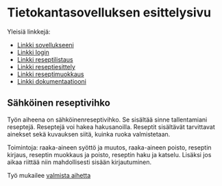 # Tietokantasovelluksen esittelysivu

Yleisiä linkkejä:

* [Linkki sovellukseeni](http://teepiik.users.cs.helsinki.fi/tsoha/)
* [Linkki login](http://teepiik.users.cs.helsinki.fi/tsoha/login)
* [Linkki reseptilistaus](http://teepiik.users.cs.helsinki.fi/tsoha/reseptit)
* [Linkki reseptiesittely](http://teepiik.users.cs.helsinki.fi/tsoha/reseptit/1)
* [Linkki reseptimuokkaus](http://teepiik.users.cs.helsinki.fi/tsoha/reseptin_muokkaus)
* [Linkki dokumentaatiooni](https://github.com/teepiik/Tsoha-Bootstrap/blob/master/dokumentaatio.pdf)

## Sähköinen reseptivihko
Työn aiheena on sähköinenreseptivihko. Se sisältää sinne tallentamiani reseptejä. 
Reseptejä voi hakea hakusanoilla. Reseptit sisältävät tarvittavat ainekset sekä kuvauksen siitä, kuinka ruoka valmistetaan.

Toimintoja: raaka-aineen syöttö ja muutos, raaka-aineen poisto, reseptin kirjaus, reseptin muokkaus ja poisto, reseptin haku ja katselu. Lisäksi jos aikaa riittää niin mahdollisesti sisään kirjautuminen.

Työ mukailee [valmista aihetta](http://advancedkittenry.github.io/suunnittelu_ja_tyoymparisto/aiheet/Elektroninen_keittokirja.html)

